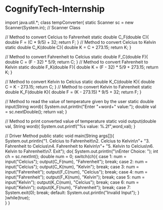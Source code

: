 # CognifyTech-Internship
import java.util.*;
class tempConverter{
  static Scanner sc = new Scanner(System.in); // Scanner Class
  
  // Method to convert Celcius to Fahrenheit
  static double C_F(double C){
    double F = (C * 9/5) + 32;
    return F;
  }
  // Method to convert Celcius to Kelvin
  static double C_K(double C){
    double K = C + 273.15;
    return K;
  }
  
  // Method to convert Fahrenheit to Celcius
  static double F_C(double F){
    double C = (F - 32) * 5/9;
    return C;
  }
  // Method to convert Fahrenheit to Kelvin
  static double F_K(double F){
    double K = (F - 32) * 5/9 + 273.15;
    return K;
  }
  
  // Method to convert Kelvin to Celcius
  static double K_C(double K){
    double C = K - 273.15;
    return C;
  }
  // Method to convert Kelvin to Fahrenheit
  static double K_F(double K){
    double F = (K - 273.15) * 9/5 + 32;
    return F;
  }
  
  // Method to read the value of temperature given by the user
  static double input(String word){
    System.out.println("Enter "+word+" value:");
    double val = sc.nextDouble();
    return val;
  }
  
  // Method to print converted value of temperature
  static void output(double val, String word){
    System.out.printf("%s value: %.2f",word,val);
  }
  
  // Driver Method
  public static void main(String args[]){
    System.out.println("1. Celcius to Fahrenheit\n2. Celcius to Kelvin\n"+
              "3. Fahrenheit to Celcius\n4. Fahrenheit to Kelvin\n"+
              "5. Kelvin to Celcius\n6. Kelvin to Fahrenheit\n7. Exit");
    do{
      System.out.println("\nEnter Choice: ");
      int ch = sc.nextInt();
      double num = 0;
      switch(ch){
        case 1: num = input("Celcius");
            output(C_F(num), "Fahrenheit");
            break;
        case 2: num = input("Celcius");
            output(C_K(num), "Kelvin");
            break;
        case 3: num = input("Fahrenheit");
            output(F_C(num), "Celcius");
            break;
        case 4: num = input("Fahrenheit");
            output(F_K(num), "Kelvin");
            break;
        case 5: num = input("Kelvin");
            output(K_C(num), "Celcius");
            break;
        case 6: num = input("Kelvin");
            output(K_F(num), "Fahrenheit");
            break;
        case 7: System.exit(0);
            break;
        default: System.out.println("Invalid Input");
      }
    }while(true);  
  }
}
